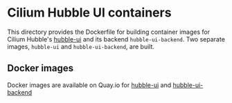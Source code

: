 Cilium Hubble UI containers
================

This directory provides the Dockerfile for building container images for Cilium Hubble's [hubble-ui](https://github.com/cilium/hubble-ui) and its backend `hubble-ui-backend`. Two separate images, `hubble-ui` and `hubble-ui-backend`, are built.

Docker images
-------------

Docker images are available on Quay.io for [hubble-ui](https://quay.io/repository/cybozu/hubble-ui) and [hubble-ui-backend](https://quay.io/repository/cybozu/hubble-ui-backend)
